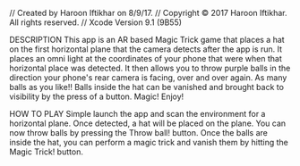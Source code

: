 //  Created by Haroon Iftikhar on 8/9/17.
//  Copyright © 2017 Haroon Iftikhar. All rights reserved.
//
Xcode Version 9.1 (9B55)


DESCRIPTION
This app is an AR based Magic Trick game that places a hat on the
first horizontal plane that the camera detects after the app is run.
It places an omni light at the coordinates of your phone
that were when that horizontal place was detected. It then allows
you to throw purple balls in the direction your phone's rear camera is facing, over and over again.
As many balls as you like!! Balls inside the hat can be vanished and brought back to
visibility by the press of a button. Magic! Enjoy!

HOW TO PLAY
Simple launch the app and scan the environment for a horizontal plane. Once detected,
a hat will be placed on the plane. You can now throw balls by pressing the Throw ball! button.
Once the balls are inside the hat, you can perform a magic trick and vanish them by hitting the Magic Trick! button.


